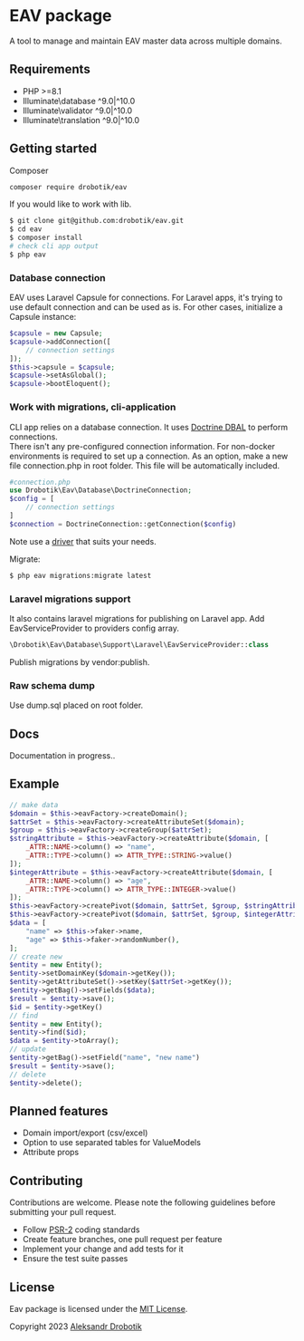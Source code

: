 # EAV package

A tool to manage and maintain EAV master data across multiple domains.

## Requirements
- PHP >=8.1
- Illuminate\database ^9.0|^10.0
- Illuminate\validator ^9.0|^10.0
- Illuminate\translation ^9.0|^10.0

## Getting started
Composer
```bash
composer require drobotik/eav
```
If you would like to work with lib.
```bash
$ git clone git@github.com:drobotik/eav.git 
$ cd eav
$ composer install
# check cli app output
$ php eav 
```

### Database connection
EAV uses Laravel Capsule for connections.
For Laravel apps, it's trying to use default connection and can be used as is.
For other cases, initialize a Capsule instance:
```php
$capsule = new Capsule;
$capsule->addConnection([
    // connection settings
]);
$this->capsule = $capsule;
$capsule->setAsGlobal();
$capsule->bootEloquent();
```

### Work with migrations, cli-application
CLI app relies on a database connection. It uses [Doctrine DBAL](https://www.doctrine-project.org/projects/doctrine-dbal/en/latest/reference/configuration.html#configuration) to perform connections.<br />
There isn't any pre-configured connection information. For non-docker environments is required to set up a connection. 
As an option, make a new file connection.php in root folder. This file will be automatically included.
```php
#connection.php
use Drobotik\Eav\Database\DoctrineConnection;
$config = [
    // connection settings
]
$connection = DoctrineConnection::getConnection($config)
```
Note use a [driver](https://www.doctrine-project.org/projects/doctrine-dbal/en/latest/reference/configuration.html#driver) that suits your needs.

Migrate:
```bash
$ php eav migrations:migrate latest
```


### Laravel migrations support
It also contains laravel migrations for publishing on Laravel app. Add EavServiceProvider to
providers config array. 
```php
\Drobotik\Eav\Database\Support\Laravel\EavServiceProvider::class
```
Publish migrations by vendor:publish.
### Raw schema dump
Use dump.sql placed on root folder.

## Docs 

Documentation in progress..

## Example


```php
// make data
$domain = $this->eavFactory->createDomain();
$attrSet = $this->eavFactory->createAttributeSet($domain);
$group = $this->eavFactory->createGroup($attrSet);
$stringAttribute = $this->eavFactory->createAttribute($domain, [
    _ATTR::NAME->column() => "name",
    _ATTR::TYPE->column() => ATTR_TYPE::STRING->value()
]);
$integerAttribute = $this->eavFactory->createAttribute($domain, [
    _ATTR::NAME->column() => "age",
    _ATTR::TYPE->column() => ATTR_TYPE::INTEGER->value()
]);
$this->eavFactory->createPivot($domain, $attrSet, $group, $stringAttribute);
$this->eavFactory->createPivot($domain, $attrSet, $group, $integerAttribute);
$data = [
    "name" => $this->faker->name,
    "age" => $this->faker->randomNumber(),
];
// create new 
$entity = new Entity();
$entity->setDomainKey($domain->getKey());
$entity->getAttributeSet()->setKey($attrSet->getKey());
$entity->getBag()->setFields($data);
$result = $entity->save();
$id = $entity->getKey()
// find
$entity = new Entity();
$entity->find($id);
$data = $entity->toArray();
// update
$entity->getBag()->setField("name", "new name")
$result = $entity->save();
// delete
$entity->delete();
```

## Planned features 

* Domain import/export (csv/excel)
* Option to use separated tables for ValueModels 
* Attribute props 

## Contributing

Contributions are welcome. 
Please note the following guidelines before submitting your pull request.

- Follow [PSR-2](http://www.php-fig.org/psr/psr-2/) coding standards
- Create feature branches, one pull request per feature
- Implement your change and add tests for it
- Ensure the test suite passes

## License

Eav package is licensed under the [MIT License](http://opensource.org/licenses/MIT).

Copyright 2023 [Aleksandr Drobotik](https://github.com/drobotik)